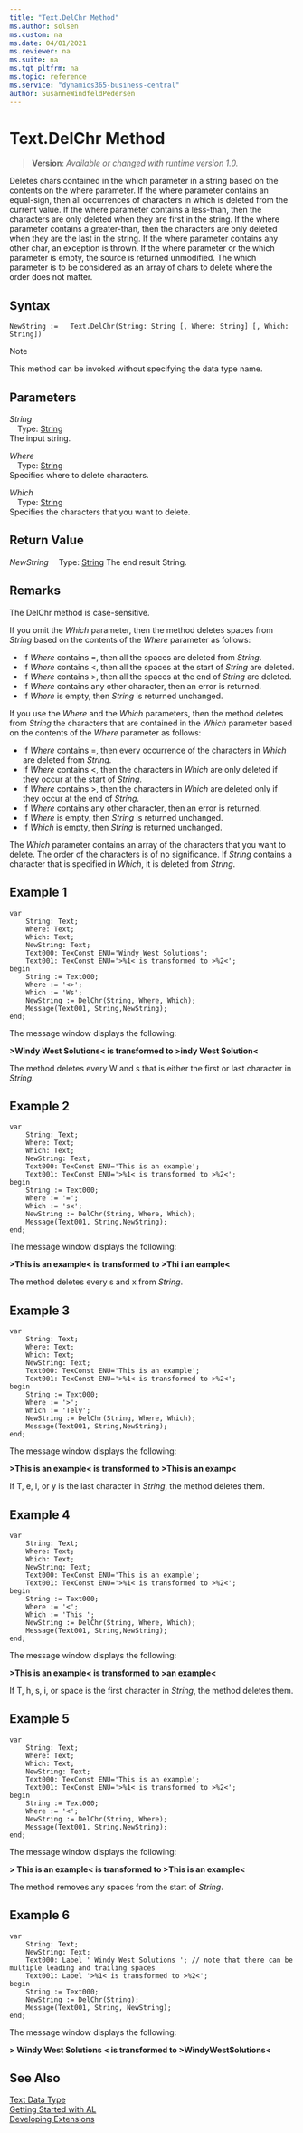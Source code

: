 ```yaml
---
title: "Text.DelChr Method"
ms.author: solsen
ms.custom: na
ms.date: 04/01/2021
ms.reviewer: na
ms.suite: na
ms.tgt_pltfrm: na
ms.topic: reference
ms.service: "dynamics365-business-central"
author: SusanneWindfeldPedersen
---
```

[//]: # (START>DO_NOT_EDIT)
[//]: # (IMPORTANT:Do not edit any of the content between here and the END>DO_NOT_EDIT.)
[//]: # (Any modifications should be made in the .xml files in the ModernDev repo.)
# Text.DelChr Method
> **Version**: _Available or changed with runtime version 1.0._

Deletes chars contained in the which parameter in a string based on the contents on the where parameter. If the where parameter contains an equal-sign, then all occurrences of characters in which is deleted from the current value. If the where parameter contains a less-than, then the characters are only deleted when they are first in the string. If the where parameter contains a greater-than, then the characters are only deleted when they are the last in the string. If the where parameter contains any other char, an exception is thrown. If the where parameter or the which parameter is empty, the source is returned unmodified. The which parameter is to be considered as an array of chars to delete where the order does not matter.


## Syntax
```
NewString :=   Text.DelChr(String: String [, Where: String] [, Which: String])
```
> [!NOTE]
> This method can be invoked without specifying the data type name.
## Parameters
*String*  
&emsp;Type: [String](../string/string-data-type.md)  
The input string.
        
*Where*  
&emsp;Type: [String](../string/string-data-type.md)  
Specifies where to delete characters.
        
*Which*  
&emsp;Type: [String](../string/string-data-type.md)  
Specifies the characters that you want to delete.  


## Return Value
*NewString*
&emsp;Type: [String](../string/string-data-type.md)
The end result String.


[//]: # (IMPORTANT: END>DO_NOT_EDIT)

## Remarks  

The DelChr method is case-sensitive.  
  
If you omit the *Which* parameter, then the method deletes spaces from *String* based on the contents of the *Where* parameter as follows:  
  
- If *Where* contains =, then all the spaces are deleted from *String*.  
- If *Where* contains \<, then all the spaces at the start of *String* are deleted.  
- If *Where* contains >, then all the spaces at the end of *String* are deleted.  
- If *Where* contains any other character, then an error is returned.  
- If *Where* is empty, then *String* is returned unchanged.  
  
If you use the *Where* and the *Which* parameters, then the method deletes from *String* the characters that are contained in the *Which* parameter based on the contents of the *Where* parameter as follows:  
  
- If *Where* contains =, then every occurrence of the characters in *Which* are deleted from *String*.  
- If *Where* contains \<, then the characters in *Which* are only deleted if they occur at the start of *String*.  
- If *Where* contains >, then the characters in *Which* are deleted only if they occur at the end of *String*.  
- If *Where* contains any other character, then an error is returned.  
- If *Where* is empty, then *String* is returned unchanged.  
- If *Which* is empty, then *String* is returned unchanged.  
  
The *Which* parameter contains an array of the characters that you want to delete. The order of the characters is of no significance. If *String* contains a character that is specified in *Which*, it is deleted from *String*.  
  
## Example 1

```al
var
    String: Text;
    Where: Text;
    Which: Text;
    NewString: Text;
    Text000: TexConst ENU='Windy West Solutions';
    Text001: TexConst ENU='>%1< is transformed to >%2<';
begin 
    String := Text000;  
    Where := '<>';  
    Which := 'Ws';  
    NewString := DelChr(String, Where, Which);  
    Message(Text001, String,NewString);  
end;
```  
  
 The message window displays the following:  
  
 **>Windy West Solutions\< is transformed to >indy West Solution\<**  
  
 The method deletes every W and s that is either the first or last character in *String*.  
  
## Example 2

```al
var
    String: Text;
    Where: Text;
    Which: Text;
    NewString: Text;
    Text000: TexConst ENU='This is an example';
    Text001: TexConst ENU='>%1< is transformed to >%2<';
begin
    String := Text000;  
    Where := '=';  
    Which := 'sx';  
    NewString := DelChr(String, Where, Which);  
    Message(Text001, String,NewString);  
end;
```  
  
 The message window displays the following:  
  
 **>This is an example\< is transformed to >Thi i an eample\<**  
  
 The method deletes every s and x from *String*.  
  
## Example 3
 
```al
var
    String: Text;
    Where: Text;
    Which: Text;
    NewString: Text;
    Text000: TexConst ENU='This is an example';
    Text001: TexConst ENU='>%1< is transformed to >%2<';
begin
    String := Text000;  
    Where := '>';  
    Which := 'Tely';  
    NewString := DelChr(String, Where, Which);  
    Message(Text001, String,NewString);  
end;
```  
  
 The message window displays the following:  
  
 **>This is an example\< is transformed to >This is an examp\<**  
  
 If T, e, l, or y is the last character in *String*, the method deletes them.  
  
## Example 4

```al
var
    String: Text;
    Where: Text;
    Which: Text;
    NewString: Text;
    Text000: TexConst ENU='This is an example';
    Text001: TexConst ENU='>%1< is transformed to >%2<';
begin 
    String := Text000;  
    Where := '<';  
    Which := 'This ';  
    NewString := DelChr(String, Where, Which);  
    Message(Text001, String,NewString);  
end;
```  
  
 The message window displays the following:  
  
 **>This is an example\< is transformed to >an example\<**  
  
 If T, h, s, i, or space is the first character in *String*, the method deletes them.  
  
## Example 5

```al
var
    String: Text;
    Where: Text;
    Which: Text;
    NewString: Text;
    Text000: TexConst ENU='This is an example';
    Text001: TexConst ENU='>%1< is transformed to >%2<';
begin
    String := Text000;  
    Where := '<';  
    NewString := DelChr(String, Where);  
    Message(Text001, String,NewString);  
end;
```  
  
 The message window displays the following:  
  
 **>     This is an example\< is transformed to >This is an example\<**  
  
 The method removes any spaces from the start of *String*.  
  
## Example 6

```al
var
    String: Text;
    NewString: Text;
    Text000: Label ' Windy West Solutions '; // note that there can be multiple leading and trailing spaces
    Text001: Label '>%1< is transformed to >%2<';
begin
    String := Text000;
    NewString := DelChr(String);
    Message(Text001, String, NewString);
end;
```
The message window displays the following:

**> Windy West Solutions < is transformed to >WindyWestSolutions<**


## See Also
[Text Data Type](text-data-type.md)  
[Getting Started with AL](../../devenv-get-started.md)  
[Developing Extensions](../../devenv-dev-overview.md)